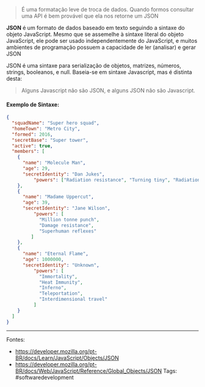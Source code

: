 
>É uma formatação leve de troca de dados. Quando formos consultar uma API é bem provável que ela nos retorne um JSON

**JSON** é um formato de dados baseado em texto seguindo a sintaxe do objeto JavaScript. Mesmo que se assemelhe à sintaxe literal do objeto JavaScript, ele pode ser usado independentemente do JavaScript, e muitos ambientes de programação possuem a capacidade de ler (analisar) e gerar JSON

JSON é uma sintaxe para serialização de objetos, matrizes, números, strings, booleanos, e null. Baseia-se em sintaxe Javascript, mas é distinta desta: 
>Alguns Javascript não são JSON, e alguns JSON não são Javascript.
#### Exemplo de Sintaxe:
```JSON
{
  "squadName": "Super hero squad",
  "homeTown": "Metro City",
  "formed": 2016,
  "secretBase": "Super tower",
  "active": true,
  "members": [
    {
      "name": "Molecule Man",
      "age": 29,
      "secretIdentity": "Dan Jukes",
	      "powers": ["Radiation resistance", "Turning tiny", "Radiation blast"]
    },
    {
      "name": "Madame Uppercut",
      "age": 39,
      "secretIdentity": "Jane Wilson",
	      "powers": [
	        "Million tonne punch",
	        "Damage resistance",
	        "Superhuman reflexes"
	     ]
    },
    {
      "name": "Eternal Flame",
      "age": 1000000,
      "secretIdentity": "Unknown",
	      "powers": [
	        "Immortality",
	        "Heat Immunity",
	        "Inferno",
	        "Teleportation",
	        "Interdimensional travel"
	      ]
    }
  ]
}
```

---
Fontes:
- https://developer.mozilla.org/pt-BR/docs/Learn/JavaScript/Objects/JSON
- https://developer.mozilla.org/pt-BR/docs/Web/JavaScript/Reference/Global_Objects/JSON
Tags: #softwaredevelopment 